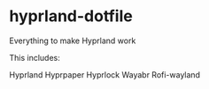 # hyprland-dotfile
Everything to make Hyprland work


This includes:

Hyprland
Hyprpaper
Hyprlock
Wayabr
Rofi-wayland

